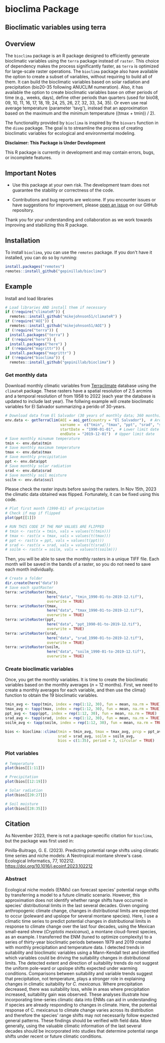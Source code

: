 # bioclima Package
## Bioclimatic variables using terra

## Overview

The `bioclima` package is an R package designed to efficiently generate bioclimatic variables using the `terra` package instead of `raster`. This choice of dependency makes the process significantly faster, as `terra` is optimized for large-scale raster operations. The `bioclima` package also have available the option to create a subset of variables, without requiring to build all of them. It can build the bioclimatic variables based on solar radiation and precipitation (bio20-35 following ANUCLIM numeration). Also, it has available the option to create bioclimatic variables base on other periods of time (e.g., weeks, days), define other periods than quarters (used for bio08, 09, 10, 11, 16, 17, 18, 19, 24, 25, 26, 27, 32, 33, 34, 35). Or even use real average temperature (parameter 'tavg'), instead that an approximation based on the maximum and the minimum temperature ((tmax + tmin)) / 2).

The functionality provided by `bioclima` is inspired by the `biovars` function in the `dismo` package. The goal is to streamline the process of creating bioclimatic variables for ecological and environmental modeling.

**Disclaimer: This Package is Under Development**

This R package is currently in development and may contain errors, bugs, or incomplete features.

## Important Notes

- Use this package at your own risk. The development team does not guarantee the stability or correctness of the code.
  
- Contributions and bug reports are welcome. If you encounter issues or have suggestions for improvement, please [open an issue](https://github.com/gepinillab/bioclima/issues) on our GitHub repository.

Thank you for your understanding and collaboration as we work towards improving and stabilizing this R package.

## Installation

To install `bioclima`, you can use the `remotes` package. If you don't have it installed, you can do so by running:

```R
install.packages("remotes")
remotes::install_github("gepinillab/bioclima")
```
## Example
Install and load libraries
```R
# Load libraries AND install them if necessary
if (!require("climateR")) {
  remotes::install_github("mikejohnson51/climateR") }
if (!require("AOI")) {
  remotes::install_github("mikejohnson51/AOI") }
if (!require("terra")) {
  install.packages("terra") }
if (!require("here")) {
  install.packages("here") }
if (!require("magrittr")) {
  install.packages("magrittr") }
if (!require("bioclima")) {
  remotes::install_github("gepinillab/bioclima") }
```
### Get monthly data
Download monthly climatic variables from [Terraclimate](https://www.climatologylab.org/terraclimate.html) database using the `climateR` package. These rasters have a spatial resolution of 2.5 arcmins and a temporal resolution of from 1958 to 2022 (each year the database is updated to include last year). The follwing example will create bioclimatic variables for El Salvador summarizing a perido of 30-years.
```R
# Download data from El Salvador (30 years of monthly data; 360 months)
env.data <- getTerraClim(AOI = aoi_get(country = "El Salvador"),  # Area of Interest
                         varname =  c("tmin", "tmax", "ppt", "srad", "soil"),  # Variables to download
                         startDate = "1990-01-01",  # Lower limit date
                         endDate = "2019-12-01")  # Upper limit date
# Save monthly minumum temperature
tmin <- env.data$tmin
# Save monthly maximum temperature
tmax <- env.data$tmax
# Save monthly precipitation
ppt <- env.data$ppt
# Save monthly solar radiation
srad <- env.data$srad
# Save monthly soil moisture
soilm <- env.data$soil
```
Please check the raster inputs before saving the rasters. In Nov 15th, 2023
the climatic data obtained was flipped. Fortunately, it can be fixed using 
this code.
```R
# Plot first month (1990-01) of precipitation
# Check if map if flipped
plot(ppt[[1]])
```
```R
# RUN THIS CODE IF THE MAP VALUES ARE FLIPPED
# tmin <- rast(x = tmin, vals = values(t(tmin)))
# tmax <- rast(x = tmax, vals = values(t(tmax)))
# ppt <- rast(x = ppt, vals = values(t(ppt)))
# srad <- rast(x = srad, vals = values(t(srad)))
# soilm <- rast(x = soilm, vals = values(t(soilm)))
```
Then, you will be able to save the monthly rasters in a unique TIFF file. Each month will be saved in the bands of a raster, so you do not need to save each month individually.

```R
# Create a folder
dir.create(here("data"))
# Save each spatRaster
terra::writeRaster(tmin,
                   here("data", "tmin_1990-01-to-2019-12.tif"),
                   overwrite = TRUE)
terra::writeRaster(tmax,
                   here("data", "tmax_1990-01-to-2019-12.tif"),
                   overwrite = TRUE)
terra::writeRaster(ppt,
                   here("data", "ppt_1990-01-to-2019-12.tif"),
                   overwrite = TRUE)
terra::writeRaster(srad,
                   here("data", "srad_1990-01-to-2019-12.tif"),
                   overwrite = TRUE)
terra::writeRaster(soilm,
                   here("data", "soilm_1990-01-to-2019-12.tif"),
                   overwrite = TRUE)
```
### Create bioclimatic variables
Once, you get the monthly variables. It is time to create the bioclimatic variables based on the monthly averages (*n* = 12 months). First, we need to create a monthly averages for each variable, and then use the clima() function to obtain the 19 bioclimatic variables.

```R
tmin_avg <- tapp(tmin, index = rep(1:12, 30), fun = mean, na.rm = TRUE)
tmax_avg <- tapp(tmax, index = rep(1:12, 30), fun = mean, na.rm = TRUE)
ppt_avg <- tapp(ppt, index = rep(1:12, 30), fun = mean, na.rm = TRUE)
srad_avg <- tapp(srad, index = rep(1:12, 30), fun = mean, na.rm = TRUE)
soilm_avg <- tapp(soilm, index = rep(1:12, 30), fun = mean, na.rm = TRUE)

bios <- bioclima::clima(tmin = tmin_avg, tmax = tmax_avg, prcp = ppt_avg,
                        srad = srad_avg, soilm = soilm_avg,
                        bios = c(1:35), period = 3, circular = TRUE)

```
### Plot variables
```R
# Temperature
plot(bios[[1:11]])
```
```R
# Precipitation
plot(bios[[12:19]])
```
```R
# Solar radiation
plot(bios[[20:27]])
```
```R
# Soil moisture
plot(bios[[28:35]])
```
## Citation
As November 2023, there is not a package-specific citation for `bioclima`, but the package was first used in:

Pinilla-Buitrago, G. E. (2023). Predicting potential range shifts using climatic time series and niche models: A Neotropical montane shrew's case. Ecological Informatics, 77, 102212. https://doi.org/10.1016/j.ecoinf.2023.102212

### Abstract
Ecological niche models (ENMs) can forecast species' potential range shifts by transferring a model to a future climatic scenario. However, this approximation does not identify whether range shifts have occurred in species' distributional limits in the last several decades. Given ongoing anthropogenic climate change, changes in distributional limits are expected to occur (poleward and upslope for several montane species). Here, I use a climatic time series to predict potential changes in distributional limits in response to climate change over the last four decades, using the Mexican small-eared shrew (*Cryptotis mexicanus*), a montane cloud-forest species, as an example. I transferred the ENM (tuned to optimize complexity) to a series of thirty-year bioclimatic periods between 1979 and 2019 created with monthly precipitation and temperature data. I detected trends in suitability and bioclimatic variables using a Mann-Kendall test and identified which variables could be driving the suitability changes in distributional limits. The detected extent and direction of suitability trends do not suggest the uniform pole-ward or upslope shifts expected under warming conditions. Comparisons between suitability and variable trends suggest that precipitation, not temperature, plays a stronger role in explaining changes in climatic suitability for *C. mexicanus*. Where precipitation decreased, there was suitability loss, while in areas where precipitation increased, suitability gain was observed. These analyses illustrate how incorporating time-series climatic data into ENMs can aid in understanding if species are already responding to changes in climate. Here, the potential response of C. mexicanus to climate change varies across its distribution and therefore the species' range shifts may not necessarily follow expected general patterns. These findings should be verified with field data. More generally, using the valuable climatic information of the last several decades should be incorporated into studies that determine potential range shifts under recent or future climatic conditions.

